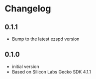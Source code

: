 # Changelog

## 0.1.1

- Bump to the latest ezspd version

## 0.1.0

- initial version
- Based on Silicon Labs Gecko SDK 4.1.1
